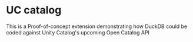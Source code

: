 # UC catalog
This is a Proof-of-concept extension demonstrating how DuckDB could be coded against Unity Catalog's upcoming Open Catalog API 